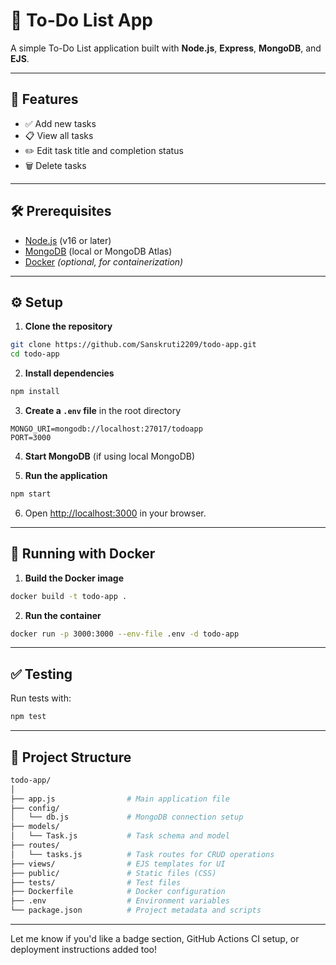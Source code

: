 
# 📝 To-Do List App

A simple To-Do List application built with **Node.js**, **Express**, **MongoDB**, and **EJS**.

---

## 🚀 Features

- ✅ Add new tasks  
- 📋 View all tasks  
- ✏️ Edit task title and completion status  
- 🗑️ Delete tasks  

---

## 🛠️ Prerequisites

- [Node.js](https://nodejs.org/) (v16 or later)  
- [MongoDB](https://www.mongodb.com/) (local or MongoDB Atlas)  
- [Docker](https://www.docker.com/) *(optional, for containerization)*  

---

## ⚙️ Setup

1. **Clone the repository**  
```bash
git clone https://github.com/Sanskruti2209/todo-app.git
cd todo-app
```

2. **Install dependencies**  
```bash
npm install
```

3. **Create a `.env` file** in the root directory  
```env
MONGO_URI=mongodb://localhost:27017/todoapp
PORT=3000
```

4. **Start MongoDB** (if using local MongoDB)

5. **Run the application**  
```bash
npm start
```

6. Open [http://localhost:3000](http://localhost:3000) in your browser.

---

## 🐳 Running with Docker

1. **Build the Docker image**  
```bash
docker build -t todo-app .
```

2. **Run the container**  
```bash
docker run -p 3000:3000 --env-file .env -d todo-app
```

---

## ✅ Testing

Run tests with:

```bash
npm test
```

---

## 📁 Project Structure

```bash
todo-app/
│
├── app.js                # Main application file
├── config/
│   └── db.js             # MongoDB connection setup
├── models/
│   └── Task.js           # Task schema and model
├── routes/
│   └── tasks.js          # Task routes for CRUD operations
├── views/                # EJS templates for UI
├── public/               # Static files (CSS)
├── tests/                # Test files
├── Dockerfile            # Docker configuration
├── .env                  # Environment variables
└── package.json          # Project metadata and scripts
```

---

Let me know if you'd like a badge section, GitHub Actions CI setup, or deployment instructions added too!
